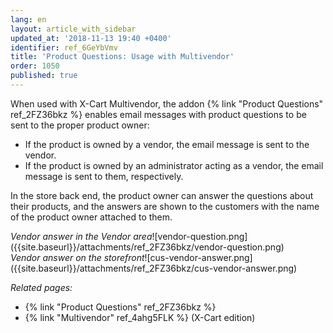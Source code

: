 ```yaml
---
lang: en
layout: article_with_sidebar
updated_at: '2018-11-13 19:40 +0400'
identifier: ref_6GeYbVmv
title: 'Product Questions: Usage with Multivendor'
order: 1050
published: true
---
```

When used with X-Cart Multivendor, the addon {% link "Product Questions" ref_2FZ36bkz %} enables email messages with product questions to be sent to the proper product owner:

   * If the product is owned by a vendor, the email message is sent to the vendor. 
   * If the product is owned by an administrator acting as a vendor, the email message is sent to them, respectively. 

In the store back end, the product owner can answer the questions about their products, and the answers are shown to the customers with the name of the product owner attached to them.

<div class="ui stackable two column grid">
  <div class="column" markdown="span"><i>Vendor answer in the Vendor area</i>![vendor-question.png]({{site.baseurl}}/attachments/ref_2FZ36bkz/vendor-question.png)</div>
  <div class="column" markdown="span"><i>Vendor answer on the storefront</i>![cus-vendor-answer.png]({{site.baseurl}}/attachments/ref_2FZ36bkz/cus-vendor-answer.png)</div>
</div>

_Related pages:_
   
   * {% link "Product Questions" ref_2FZ36bkz %}
   * {% link "Multivendor" ref_4ahg5FLK %} (X-Cart edition)
